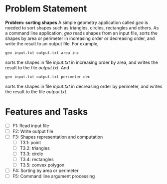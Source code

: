 # Problem Statement

**Problem: sorting shapes**
A simple geometry application called _geo_ is needed to sort shapes such as triangles, circles, rectangles and others. As a command line application, _geo_ reads shapes from an input file, sorts the shapes by area or perimeter in increasing order or decreasing order, and write the result to an output file. For example,
```bash
geo input.txt output.txt area inc
```
sorts the shapes in file _input.txt_ in increasing order by area, and writes the result to the file _output.txt_. And
```bash
geo input.txt output.txt perimeter dec
```
sorts the shapes in file _input.txt_ in decreasing order by perimeter, and writes the result to the file _output.txt_.

# Features and Tasks

- [ ] F1: Read input file
- [ ] F2: Write output file
- [ ] F3: Shapes representation and computation
    - [ ] T3.1: point
    - [ ] T3.2: triangles
    - [ ] T3.3: circle
    - [ ] T3.4: rectangles
    - [ ] T3.5: convex polygon
- [ ] F4: Sorting by area or perimeter
- [ ] F5: Command line argument processing
